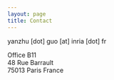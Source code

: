 ```yaml
---
layout: page
title: Contact
---
```


yanzhu [dot] guo [at] inria [dot] fr


Office B11\
48 Rue Barrault\
75013 Paris
France

